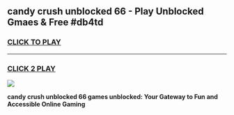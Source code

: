 
## candy crush unblocked 66 - Play Unblocked Gmaes & Free #db4td
<h3>
<a href="https://news.freeplayer.one?title=candy_crush_unblocked_66&ref=24F">CLICK TO PLAY</a></h3>
<hr>

<h3>
<a href="https://news.freeplayer.one?title=candy_crush_unblocked_66&ref=24F">CLICK 2 PLAY</a>
  
</h3>

<a href="https://news.freeplayer.one?title=candy_crush_unblocked_66&ref=24F/"><img src="https://clearcache.store/games.png"></a>


**candy crush unblocked 66 games unblocked: Your Gateway to Fun and Accessible Online Gaming**
